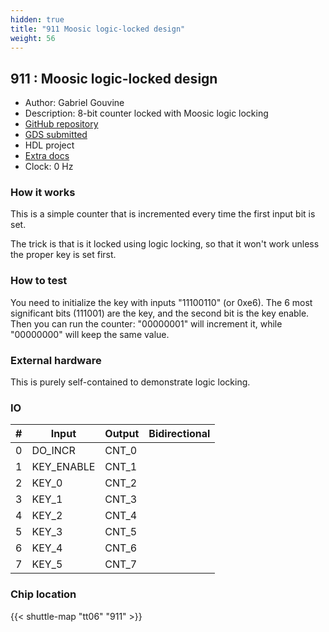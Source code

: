 ```yaml
---
hidden: true
title: "911 Moosic logic-locked design"
weight: 56
---
```


## 911 : Moosic logic-locked design

* Author: Gabriel Gouvine
* Description: 8-bit counter locked with Moosic logic locking
* [GitHub repository](https://github.com/Coloquinte/locked-tapeout)
* [GDS submitted](https://github.com/Coloquinte/locked-tapeout/actions/runs/8615804787)
* HDL project
* [Extra docs]()
* Clock: 0 Hz

<!---

This file is used to generate your project datasheet. Please fill in the information below and delete any unused
sections.

You can also include images in this folder and reference them in the markdown. Each image must be less than
512 kb in size, and the combined size of all images must be less than 1 MB.
-->


### How it works

This is a simple counter that is incremented every time the first input bit is set.

The trick is that is it locked using logic locking, so that it won't work unless the proper key is set first.

### How to test

You need to initialize the key with inputs "11100110" (or 0xe6). The 6 most significant bits (111001) are the key, and the second bit is the key enable.
Then you can run the counter: "00000001" will increment it, while "00000000" will keep the same value.

### External hardware

This is purely self-contained to demonstrate logic locking.


### IO

| #             | Input    | Output   | Bidirectional   |
| ------------- | -------- | -------- | --------------- |
| 0 | DO_INCR  | CNT_0  |         |
| 1 | KEY_ENABLE  | CNT_1  |         |
| 2 | KEY_0  | CNT_2  |         |
| 3 | KEY_1  | CNT_3  |         |
| 4 | KEY_2  | CNT_4  |         |
| 5 | KEY_3  | CNT_5  |         |
| 6 | KEY_4  | CNT_6  |         |
| 7 | KEY_5  | CNT_7  |         |


### Chip location

{{< shuttle-map "tt06" "911" >}}
